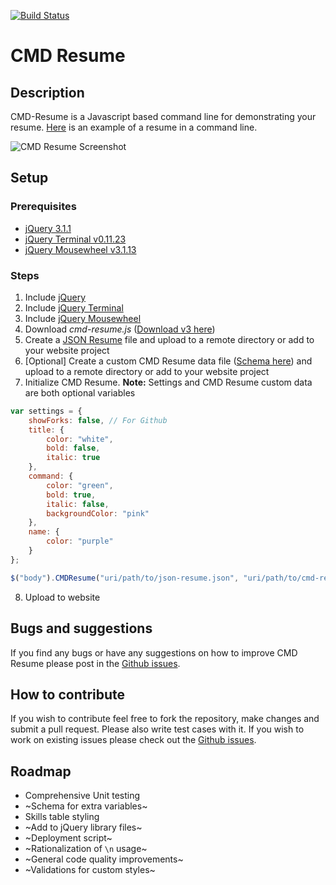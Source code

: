 [![Build Status](https://travis-ci.org/bbody/CMD-Resume.svg?branch=master)](https://travis-ci.org/bbody/CMD-Resume)
# CMD Resume
## Description
CMD-Resume is a Javascript based command line for demonstrating your resume. [Here](https://www.brendonbody.com/CMD-Resume/) is an example of a resume in a command line.

![CMD Resume Screenshot](https://s3-ap-southeast-2.amazonaws.com/bbody-images/github/cmd-resume/cmd-resume.png
 "CMD Resume Screenshot")

## Setup
### Prerequisites
- [jQuery 3.1.1](https://jquery.com/)
- [jQuery Terminal v0.11.23](http://terminal.jcubic.pl/)
- [jQuery Mousewheel v3.1.13](https://github.com/jquery/jquery-mousewheel)

### Steps
1. Include [jQuery](https://jquery.com/)
2. Include [jQuery Terminal](http://terminal.jcubic.pl/)
3. Include [jQuery Mousewheel](https://github.com/jquery/jquery-mousewheel)
4. Download *cmd-resume.js* ([Download v3 here](https://github.com/bbody/CMD-Resume/releases/latest))
5. Create a [JSON Resume](https://jsonresume.org/) file and upload to a remote directory or add to your website project
6. [Optional] Create a custom CMD Resume data file ([Schema here](CMD-RESUME-DATA-SCHEMA.md)) and upload to a remote directory or add to your website project
7. Initialize CMD Resume. **Note:** Settings and CMD Resume custom data are both optional variables
```javascript
var settings = {
    showForks: false, // For Github
    title: {
        color: "white",
        bold: false,
        italic: true
    },
    command: {
        color: "green",
        bold: true,
        italic: false,
        backgroundColor: "pink"
    },
    name: {
        color: "purple"
    }
};

$("body").CMDResume("uri/path/to/json-resume.json", "uri/path/to/cmd-resume-custom-data.json", settings);
```
8. Upload to website


## Bugs and suggestions
If you find any bugs or have any suggestions on how to improve CMD Resume please post in the [Github issues](https://github.com/bbody/CMD-Resume/issues).

## How to contribute
If you wish to contribute feel free to fork the repository, make changes and submit a pull request. Please also write test cases with it. If you wish to work on existing issues please check out the [Github issues](https://github.com/bbody/CMD-Resume/issues).

## Roadmap
- Comprehensive Unit testing
- ~Schema for extra variables~
- Skills table styling
- ~Add to jQuery library files~
- ~Deployment script~
- ~Rationalization of `\n` usage~
- ~General code quality improvements~
- ~Validations for custom styles~
